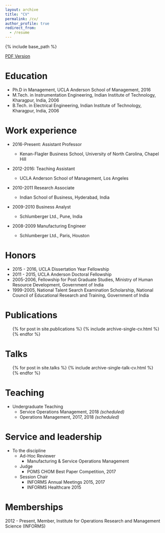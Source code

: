 ```yaml
---
layout: archive
title: "CV"
permalink: /cv/
author_profile: true
redirect_from:
  - /resume
---
```


{% include base_path %}

<html>
<a href="{{ base_path }}/files/sandeep_rath_resume.pdf"><i class="fa fa-file-pdf-o" aria-hidden="true"></i> PDF Version</a>
</html>

Education
======
* Ph.D in Management, UCLA Anderson School of Management, 2016
* M.Tech. in Instrumentation Engineering, Indian Institute of Technology, Kharagpur, India, 2006
* B.Tech. in Electrical Engineering, Indian Institute of Technology, Kharagpur, India, 2006

Work experience
======
* 2016-Present: Assistant Professor
  * Kenan-Flagler Business School, University of North Carolina, Chapel Hill


* 2012-2016: Teaching Assistant
  * UCLA Anderson School of Management, Los Angeles

* 2010-2011 Research Associate
  * Indian School of Business, Hyderabad, India

* 2009-2010 Business Analyst
  * Schlumberger Ltd., Pune, India

* 2008-2009 Manufacturing Engineer
  * Schlumberger Ltd., Paris, Houston


Honors
======
* 2015 - 2016, UCLA Dissertation Year Fellowship
* 2011 - 2015, UCLA Anderson Doctoral Fellowship
* 2005-2006, Fellowship for Post Graduate Studies, Ministry of Human Resource Development,
Government of India
* 1999-2005, National Talent Search Examination Scholarship, National Council of Educational
Research and Training, Government of India


Publications
======
  <ul>{% for post in site.publications %}
    {% include archive-single-cv.html %}
  {% endfor %}</ul>

Talks
======
  <ul>{% for post in site.talks %}
    {% include archive-single-talk-cv.html %}
  {% endfor %}</ul>

Teaching
======
  * Undergraduate Teaching
    * Service Operations Management, 2018 *(scheduled)*
    * Operations Management, 2017, 2018 *(scheduled)*

Service and leadership
======
* To the discipline
  * Ad-Hoc Reviewer
    * Manufacturing & Service Operations Management
  * Judge
    * POMS CHOM Best Paper Competition, 2017
  * Session Chair
    * INFORMS Annual Meetings 2015, 2017
    * INFORMS Healthcare 2015

Memberships
======
2012 - Present, Member, Institute for Operations Research and Management Science (INFORMS)
